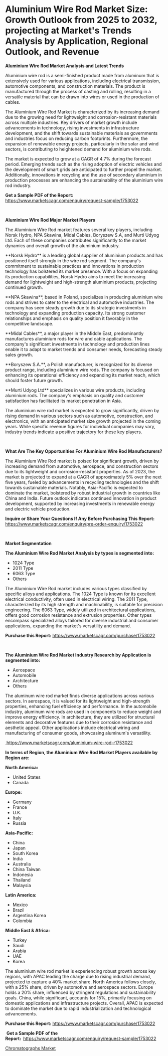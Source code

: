 <p><h1>Aluminium Wire Rod Market Size: Growth Outlook from 2025 to 2032, projecting at Market's Trends Analysis by Application, Regional Outlook, and Revenue</h1></p><p><strong>Aluminium Wire Rod Market Analysis and Latest Trends</strong></p>
<p><p>Aluminium wire rod is a semi-finished product made from aluminum that is extensively used for various applications, including electrical transmission, automotive components, and construction materials. The product is manufactured through the process of casting and rolling, resulting in a versatile material that can be drawn into wires or used in the production of cables. </p><p>The Aluminium Wire Rod Market is characterized by its increasing demand due to the growing need for lightweight and corrosion-resistant materials across multiple industries. Key drivers of market growth include advancements in technology, rising investments in infrastructure development, and the shift towards sustainable materials as governments and industries focus on reducing carbon footprints. Furthermore, the expansion of renewable energy projects, particularly in the solar and wind sectors, is contributing to heightened demand for aluminium wire rods.</p><p>The market is expected to grow at a CAGR of 4.7% during the forecast period. Emerging trends such as the rising adoption of electric vehicles and the development of smart grids are anticipated to further propel the market. Additionally, innovations in recycling and the use of secondary aluminium in production processes are enhancing the sustainability of the aluminium wire rod industry.</p></p>
<p><strong>Get a Sample PDF of the Report:&nbsp;</strong> <a href="https://www.marketscagr.com/enquiry/request-sample/1753022?utm_campaign=2529&utm_medium=2&utm_source=Github&utm_content=ia&utm_term=10042025&utm_id=aluminium-wire-rod">https://www.marketscagr.com/enquiry/request-sample/1753022</a></p>
<p>&nbsp;</p>
<p><strong>Aluminium Wire Rod Major Market Players</strong></p>
<p><p>The Aluminium Wire Rod market features several key players, including Norsk Hydro, NPA Skawina, Midal Cables, Boryszew S.A, and Murti Udyog Ltd. Each of these companies contributes significantly to the market dynamics and overall growth of the aluminium industry.</p><p>**Norsk Hydro** is a leading global supplier of aluminium products and has positioned itself strongly in the wire rod segment. The company's commitment to sustainable practices and innovations in production technology has bolstered its market presence. With a focus on expanding its production capabilities, Norsk Hydro aims to meet the increasing demand for lightweight and high-strength aluminium products, projecting continued growth.</p><p>**NPA Skawina**, based in Poland, specializes in producing aluminium wire rods and strives to cater to the electrical and automotive industries. The company has seen steady growth due to its strategic investments in technology and expanding production capacity. Its strong customer relationships and emphasis on quality position it favorably in the competitive landscape.</p><p>**Midal Cables**, a major player in the Middle East, predominantly manufactures aluminium rods for wire and cable applications. The company's significant investments in technology and production lines enable it to adapt to market trends and consumer needs, forecasting steady sales growth.</p><p>**Boryszew S.A.**, a Polish manufacturer, is recognized for its diverse product range, including aluminium wire rods. The company is focused on enhancing its operational efficiency and expanding its market reach, which should foster future growth.</p><p>**Murti Udyog Ltd** specializes in various wire products, including aluminium rods. The company's emphasis on quality and customer satisfaction has facilitated its market penetration in Asia.</p><p>The aluminium wire rod market is expected to grow significantly, driven by rising demand in various sectors such as automotive, construction, and electronics, with an anticipated market size growth projected in the coming years. While specific revenue figures for individual companies may vary, industry trends indicate a positive trajectory for these key players.</p></p>
<p>&nbsp;</p>
<p><strong>What Are The Key Opportunities For Aluminium Wire Rod Manufacturers?</strong></p>
<p><p>The Aluminium Wire Rod market is poised for significant growth, driven by increasing demand from automotive, aerospace, and construction sectors due to its lightweight and corrosion-resistant properties. As of 2023, the market is projected to expand at a CAGR of approximately 5% over the next five years, fueled by advancements in recycling technologies and the shift towards sustainable materials. Notably, Asia-Pacific is expected to dominate the market, bolstered by robust industrial growth in countries like China and India. Future outlook indicates continued innovation in product development, supported by increasing investments in renewable energy and electric vehicle production.</p></p>
<p><strong>Inquire or Share Your Questions If Any Before Purchasing This Report:</strong> <a href="https://www.marketscagr.com/enquiry/pre-order-enquiry/1753022?utm_campaign=2529&utm_medium=2&utm_source=Github&utm_content=ia&utm_term=10042025&utm_id=aluminium-wire-rod">https://www.marketscagr.com/enquiry/pre-order-enquiry/1753022</a></p>
<p>&nbsp;</p>
<p><strong>Market Segmentation</strong></p>
<p><strong>The Aluminium Wire Rod Market Analysis by types is segmented into:</strong></p>
<p><ul><li>1024 Type</li><li>2011 Type</li><li>6063 Type</li><li>Others</li></ul></p>
<p><p>The Aluminium Wire Rod market includes various types classified by specific alloys and applications. The 1024 Type is known for its excellent electrical conductivity, often used in electrical wiring. The 2011 Type, characterized by its high strength and machinability, is suitable for precision engineering. The 6063 Type, widely utilized in architectural applications, offers good corrosion resistance and extrusion properties. Other types encompass specialized alloys tailored for diverse industrial and consumer applications, expanding the market's versatility and demand.</p></p>
<p><strong>Purchase this Report:&nbsp;</strong><a href="https://www.marketscagr.com/purchase/1753022?utm_campaign=2529&utm_medium=2&utm_source=Github&utm_content=ia&utm_term=10042025&utm_id=aluminium-wire-rod">https://www.marketscagr.com/purchase/1753022</a></p>
<p>&nbsp;</p>
<p><strong>The Aluminium Wire Rod Market Industry Research by Application is segmented into:</strong></p>
<p><ul><li>Aerospace</li><li>Automobile</li><li>Architecture</li><li>Others</li></ul></p>
<p><p>The aluminum wire rod market finds diverse applications across various sectors. In aerospace, it is valued for its lightweight and high-strength properties, enhancing fuel efficiency and performance. In the automobile industry, aluminum wire rods are used in components to reduce weight and improve energy efficiency. In architecture, they are utilized for structural elements and decorative features due to their corrosion resistance and aesthetic appeal. Other applications include electrical wiring and manufacturing of consumer goods, showcasing aluminum's versatility.</p></p>
<p><a href="https://www.marketscagr.com/aluminium-wire-rod-r1753022?utm_campaign=2529&utm_medium=2&utm_source=Github&utm_content=ia&utm_term=10042025&utm_id=aluminium-wire-rod">&nbsp;https://www.marketscagr.com/aluminium-wire-rod-r1753022</a></p>
<p><strong>In terms of Region, the Aluminium Wire Rod Market Players available by Region are:</strong></p>
<p>
    <p> <strong> North America: </strong>
        <ul>
            <li>United States</li>
            <li>Canada</li>
        </ul>
        </p> 
    <p> <strong> Europe: </strong>
        <ul>
            <li>Germany</li>
            <li>France</li>
            <li>U.K.</li>
            <li>Italy</li>
            <li>Russia</li>
        </ul>
        </p> 
    <p> <strong> Asia-Pacific: </strong>
        <ul>
            <li>China</li>
            <li>Japan</li>
            <li>South Korea</li>
            <li>India</li>
            <li>Australia</li>
            <li>China Taiwan</li>
            <li>Indonesia</li>
            <li>Thailand</li>
            <li>Malaysia</li>
        </ul>
        </p> 
    <p> <strong> Latin America: </strong>
        <ul>
            <li>Mexico</li>
            <li>Brazil</li>
            <li>Argentina Korea</li>
            <li>Colombia</li>
        </ul>
        </p> 
    <p> <strong> Middle East & Africa: </strong>
        <ul>
            <li>Turkey</li>
            <li>Saudi</li>
            <li>Arabia</li>
            <li>UAE</li>
            <li>Korea</li>
        </ul>
    </p>
    </p>
<p><p>The aluminium wire rod market is experiencing robust growth across key regions, with APAC leading the charge due to rising industrial demand, projected to capture a 40% market share. North America follows closely, with a 25% share, driven by automotive and aerospace sectors. Europe holds a 20% share, influenced by stringent regulations and sustainability goals. China, while significant, accounts for 15%, primarily focusing on domestic applications and infrastructure projects. Overall, APAC is expected to dominate the market due to rapid industrialization and technological advancements.</p></p>
<p><strong>Purchase this Report: </strong><a href="https://www.marketscagr.com/purchase/1753022?utm_campaign=2529&utm_medium=2&utm_source=Github&utm_content=ia&utm_term=10042025&utm_id=aluminium-wire-rod">https://www.marketscagr.com/purchase/1753022</a></p>
<p>&nbsp;<strong>Get a Sample PDF of the Report:&nbsp;&nbsp;</strong><a href="https://www.marketscagr.com/enquiry/request-sample/1753022?utm_campaign=2529&utm_medium=2&utm_source=Github&utm_content=ia&utm_term=10042025&utm_id=aluminium-wire-rod">https://www.marketscagr.com/enquiry/request-sample/1753022</a></p>
<p><strong></strong></p>
<p><p><a href="https://github.com/krulicfidura/Market-Research-Report-List-1/blob/main/chromatographs-market.md?utm_campaign=2529&utm_medium=2&utm_source=Github&utm_content=ia&utm_term=10042025&utm_id=aluminium-wire-rod">Chromatographs Market</a></p></p>
